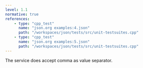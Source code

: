 ```yaml
---
level: 1.1
normative: true
references:
    - type: "cpp_test"
      name: "json.org examples:4.json"
      path: "/workspaces/json/tests/src/unit-testsuites.cpp"
    - type: "cpp_test"
      name: "json.org examples:5.json"
      path: "/workspaces/json/tests/src/unit-testsuites.cpp"
---
```


The service does accept comma as value separator.
